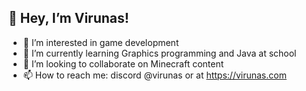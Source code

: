## 👋 Hey, I’m Virunas!
- 👀 I’m interested in game development
- 🌱 I’m currently learning Graphics programming and Java at school
- 💞️ I’m looking to collaborate on Minecraft content
- 📫 How to reach me: discord @virunas or at https://virunas.com
